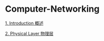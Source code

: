 # Computer-Networking

[1. Introduction 概述](https://github.com/Zhenyuan-Xi/Computer-Networking/tree/master/1.%20Introduction)

[2. Physical Layer 物理层](https://github.com/Zhenyuan-Xi/Computer-Networking/tree/master/2.%20Physical%20Layer)
